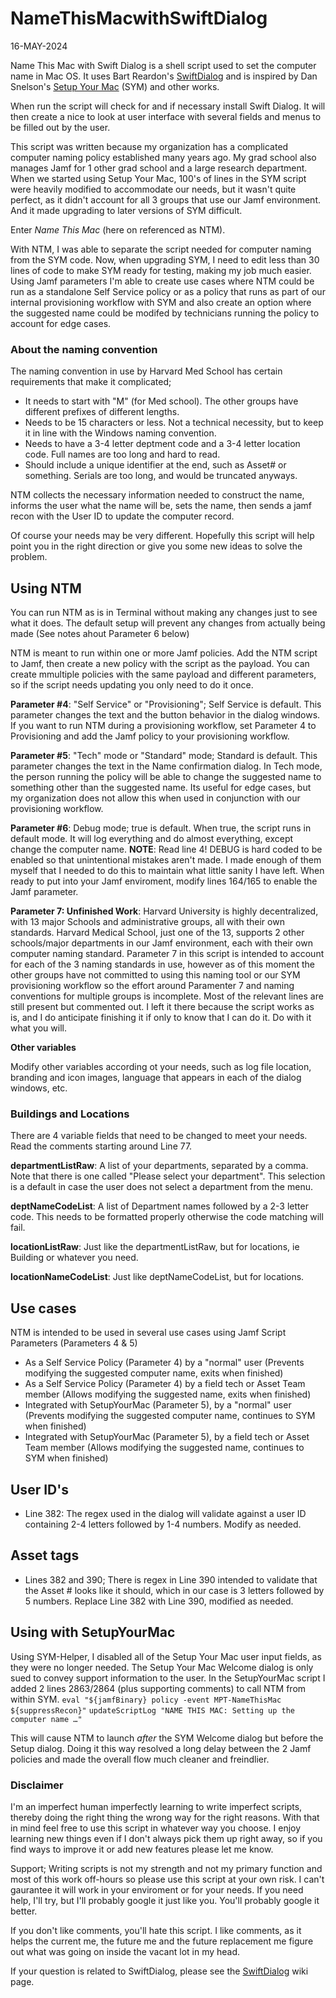 # NameThisMacwithSwiftDialog
16-MAY-2024

Name This Mac with Swift Dialog is a shell script used to set the computer name in Mac OS.
It uses Bart Reardon's [SwiftDialog](https://github.com/swiftDialog/swiftDialog) and is inspired by Dan Snelson's [Setup Your Mac](https://github.com/setup-your-mac/Setup-Your-Mac) (SYM) and other works.

When run the script will check for and if necessary install Swift Dialog.  It will then create a nice to look at user interface with several fields and menus to be filled out by the user.

This script was written because my organization has a complicated computer naming policy established many years ago.  My grad school also manages Jamf for 1 other grad school and a large research department.
When we started using Setup Your Mac, 100's of lines in the SYM script were heavily modified to accommodate our needs, but it wasn't quite perfect, as it didn't account for all 3 groups that use our Jamf environment. And it made upgrading to later versions of SYM difficult.

Enter *Name This Mac* (here on referenced as NTM).

With NTM, I was able to separate the script needed for computer naming from the SYM code.  Now, when upgrading SYM, I need to edit less than 30 lines of code to make SYM ready for testing, making my job much easier.  Using Jamf parameters I'm able to create use cases where NTM could be run as a standalone Self Service policy or as a policy that runs as part of our internal provisioning workflow with SYM and also create an option where the suggested name could be modifed by technicians running the policy to account for edge cases.

### About the naming convention
The naming convention in use by Harvard Med School has certain requirements that make it complicated;
- It needs to start with "M" (for Med school). The other groups have different prefixes of different lengths.
- Needs to be 15 characters or less.  Not a technical necessity, but to keep it in line with the Windows naming convention.
- Needs to have a 3-4 letter deptment code and a 3-4 letter location code.  Full names are too long and hard to read.
- Should include a unique identifier at the end, such as Asset# or something.  Serials are too long, and would be truncated anyways.

NTM collects the necessary information needed to construct the name, informs the user what the name will be, sets the name, then sends a jamf recon with the User ID to update the computer record.

Of course your needs may  be very different.  Hopefully this script will help point you in the right direction or give you some new ideas to solve the problem.

## Using NTM

You can run NTM as is in Terminal without making any changes just to see what it does.  The default setup will prevent any changes from actually being made (See notes ahout Parameter 6 below)

NTM is meant to run within one or more Jamf policies. Add the NTM script to Jamf, then create a new policy with the script as the payload.  You can create mmultiple policies with the same payload and different parameters, so if the script needs updating you only need to do it once.

**Parameter #4**: "Self Service" or "Provisioning"; Self Service is default. This parameter changes the text and the button behavior in the dialog windows.  If you want to run NTM during a provisioning workflow, set Parameter 4 to Provisioning and add the Jamf policy to your provisioning workflow.

**Parameter #5**: "Tech" mode or  "Standard" mode; Standard is default.  This parameter changes the text in the Name confirmation dialog.  In Tech mode, the person running the policy will be able to change the suggested name to something other than the suggested name.  Its useful for edge cases, but my organization does not allow this when used in conjunction with our provisioning workflow.

**Parameter #6**: Debug mode; true is default.  When true, the script runs in default mode.  It will log everything and do almost everything, except change the computer name.  **NOTE**: Read line 4!  DEBUG is hard coded to be enabled so that unintentional mistakes aren't made.  I made enough of them myself that I needed to do this to maintain what little sanity I have left.  When ready to put into your Jamf enviroment, modify lines 164/165 to enable the Jamf parameter.

**Parameter 7: Unfinished Work**: Harvard University is highly decentralized, with 13 major Schools and administrative groups, all with their own standards.  Harvard Medical School, just one of the 13, supports 2 other schools/major departments in our Jamf environment, each with their own computer naming standard.
Parameter 7 in this script is intended to account for each of the 3 naming standards in use, however as of this moment the other groups have not committed to using this naming tool or our SYM provisioning workflow so the effort around Paramenter 7 and naming conventions for multiple groups is incomplete. Most of the relevant lines are still present but commented out. I left it there because the script works as is, and I do anticipate finishing it if only to know that I can do it. Do with it what you will.

**Other variables**

Modify other variables according ot your needs, such as log file location, branding and icon images, language that appears in each of the dialog windows, etc.

### Buildings and Locations
There are 4 variable fields that need to be changed to meet your needs.  Read the comments starting around Line 77.

**departmentListRaw**: A list of your departments, separated by a comma. Note that there is one called "Please select your department".  This selection is a default in case the user does not select a department from the menu.

**deptNameCodeList**: A list of Department names followed by a 2-3 letter code.  This needs to be formatted properly otherwise the code matching will fail.

**locationListRaw**: Just like the departmentListRaw, but for locations, ie Building or whatever you need.

**locationNameCodeList**: Just like deptNameCodeList, but for locations.

## Use cases
NTM is intended to be used in several use cases using Jamf Script Parameters (Parameters 4 & 5)
- As a Self Service Policy (Parameter 4) by a "normal" user (Prevents modifying the suggested computer name, exits when finished)
- As a Self Service Policy (Parameter 4) by a field tech or Asset Team member (Allows modifying the suggested name, exits when finished)
- Integrated with SetupYourMac (Parameter 5), by a "normal" user (Prevents modifying the suggested computer name, continues to SYM when finished)
- Integrated with SetupYourMac (Parameter 5), by a field tech or Asset Team member (Allows modifying the suggested name, continues to SYM when finished)

## User ID's
- Line 382: The regex used in the dialog will validate against a user ID containing 2-4 letters followed by 1-4 numbers.  Modify as needed.

## Asset tags
- Lines 382 and 390; There is regex in Line 390 intended to validate that the Asset # looks like it should, which in our case is 3 letters followed by 5 numbers. Replace Line 382 with Line 390, modified as needed.

## Using with SetupYourMac
Using SYM-Helper, I disabled all of the Setup Your Mac user input fields, as they were no longer needed.  The Setup Your Mac Welcome dialog is only sued to convey support information to the user.
In the SetupYourMac script I added 2 lines 2863/2864 (plus supporting comments) to call NTM from within SYM.
`eval "${jamfBinary} policy -event MPT-NameThisMac ${suppressRecon}"`
`updateScriptLog "NAME THIS MAC: Setting up the computer name …"`
  
This will cause NTM to launch *after* the SYM Welcome dialog but before the Setup dialog. 
Doing it this way resolved a long delay between the 2 Jamf policies and made the overall flow much cleaner and freindlier.

### Disclaimer
I'm an imperfect human imperfectly learning to write imperfect scripts, thereby doing the right thing the wrong way for the right reasons.  With that in mind feel free to use this script in whatever way you choose.  I enjoy learning new things even if I don't always pick them up right away, so if you find ways to improve it or add new features please let me know.

Support; Writing scripts is not my strength and not my primary function and most of this work off-hours so please use this script at your own risk. I can't gaurantee it will work in your enviroment or for your needs.  If you need help, I'll try, but I'll probably google it just like you.  You'll probably google it better.

If you don't like comments, you'll hate this script.  I like comments, as it helps the current me, the future me and the future replacement me figure out what was going on inside the vacant lot in my head.

If your question is related to SwiftDialog, please see the [SwiftDialog](https://github.com/swiftDialog/swiftDialog/wiki) wiki page.
